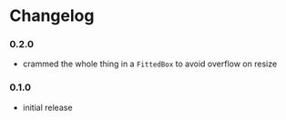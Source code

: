 # Changelog

### 0.2.0
- crammed the whole thing in a `FittedBox` to avoid overflow on resize

### 0.1.0
- initial release